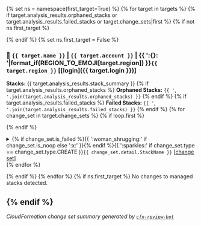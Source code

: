 {% set ns = namespace(first_target=True) %}
{% for target in targets %}
{%  if target.analysis_results.orphaned_stacks
        or target.analysis_results.failed_stacks
        or target.change_sets|first
%}
{%    if not ns.first_target %}
<br>

{%    endif %}
{%    set ns.first_target = False %}
### :dart: `{{ target.name }}` | `{{ target.account }}` | {{ ':{}: '|format_if(REGION_TO_EMOJI[target.region]) }}`{{ target.region }}` [[login]({{ target.login }})]

**Stacks:** {{ target.analysis_results.stack_summary }}
{%    if target.analysis_results.orphaned_stacks %}
**Orphaned Stacks:** `{{ '`, `'.join(target.analysis_results.orphaned_stacks) }}`
{%    endif %}
{%    if target.analysis_results.failed_stacks %}
**Failed Stacks:** `{{ '`, `'.join(target.analysis_results.failed_stacks) }}`
{%    endif %}
{%  for change_set in target.change_sets %}
{%    if loop.first %}

{%    endif %}
<details>
<summary>{% if change_set.is_failed %}{{ ':woman_shrugging:' if change_set.is_noop else ':x:' }}{% endif %}{{ ':sparkles:' if change_set.type == change_set.type.CREATE }}<code>{{ change_set.detail.StackName }}</code> [<a href="{{ change_set.url }}">change set</a>]</summary>

{%    if change_set.detail.Status != 'CREATE_COMPLETE' %}
#### Change Set Status: `{{ change_set.detail.Status }}`

{{ change_set.detail.StatusReason }}

{%    endif %}
{%    if change_set.detail.Parameters|length > 1 %}
#### Parameters

|Name|Value|
|:-|:-|
{%      for p in change_set.detail.Parameters if not p.ParameterKey == METADATA_PARAMETER %}
|`{{ p.ParameterKey }}`|{{ p.ParameterValue|md_code }}|
{%      endfor %}

{%    endif %}
{%    if change_set.detail.Capabilities %}
#### Capabilities: `{{ '` | `'.join(change_set.detail.Capabilities) }}`

{%    endif %}
#### Resource Changes

{%    if change_set.detail.Changes %}
|Resource|Resource Type|Action|Replace?|Modification Scope|Change Source|
|:-|:-|:-|:-|:-|:-|
{%      for change in change_set.detail.Changes %}
|`{{ change.ResourceChange.LogicalResourceId }}`|`{{ change.ResourceChange.ResourceType }}`|`{{ change.ResourceChange.Action }}`|{{ '`{}`'|format_if(change.ResourceChange.Replacement) }}|{{ '<br>'.join(change.ResourceChange.Scope) }}|
{%-       for change_detail in change.ResourceChange.Details %}
{{ '<br>' if not loop.first }}{{ '`{}`'|format_if(change_detail.ChangeSource) }}{{ ' (`{}`)'|format_if(change_detail.CausingEntity) }}{{ ' **`[{}]`**'|format_if(change_detail.Evaluation) }}
{%-       endfor %}|
{%      endfor %}

{%    else %}
No resource changes.

{%    endif %}
{%    if change_set.detail.Tags %}
#### Tags

|Key|Value|
|:-|:-|
{%      for t in change_set.detail.Tags %}
|`{{ t.Key }}`|{{ t.Value|md_code }}|
{%      endfor %}

{%    endif %}
</details>
{%  endfor %}

{%  endif %}
{% endfor %}
{% if ns.first_target %}
No changes to managed stacks detected.

{% endif %}
---
_CloudFormation change set summary generated by [`cfn-review-bot`](https://github.com/biochimia/cfn-review-bot)_
